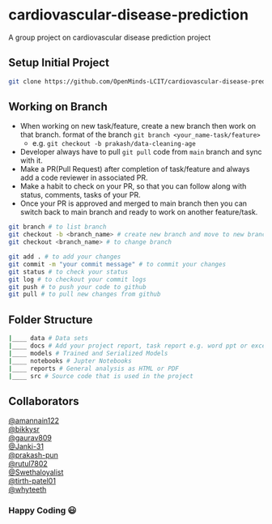 # cardiovascular-disease-prediction

A group project on cardiovascular disease prediction project

## Setup Initial Project

```bash
git clone https://github.com/OpenMinds-LCIT/cardiovascular-disease-prediction.git
```

## Working on Branch

- When working on new task/feature, create a new branch then work on that branch. format of the branch `git branch <your_name-task/feature>`
  - e.g. `git checkout -b prakash/data-cleaning-age`
- Developer always have to pull `git pull` code from `main` branch and sync with it.
- Make a PR(Pull Request) after completion of task/feature and always add a code reviewer in associated PR.
- Make a habit to check on your PR, so that you can follow along with status, comments, tasks of your PR.
- Once your PR is approved and merged to main branch then you can switch back to main branch and ready to work on another feature/task.

```bash
git branch # to list branch
git checkout -b <branch_name> # create new branch and move to new branch
git checkout <branch_name> # to change branch

git add . # to add your changes
git commit -m "your commit message" # to commit your changes
git status # to check your status
git log # to checkout your commit logs
git push # to push your code to github
git pull # to pull new changes from github
```

## Folder Structure

```bash
|____ data # Data sets
|____ docs # Add your project report, task report e.g. word ppt or excel file here
|____ models # Trained and Serialized Models
|____ notebooks # Jupter Notebooks
|____ reports # General analysis as HTML or PDF
|____ src # Source code that is used in the project
```

## Collaborators

[@amannain122](https://github.com/amannain122)  
[@bikkysr](https://github.com/bikkysr)  
[@gaurav809](https://github.com/gaurav809)  
[@Janki-31](https://github.com/Janki-31)  
[@prakash-pun](https://github.com/prakash-pun)  
[@rutul7802](https://github.com/rutul7802)  
[@Swethaloyalist](https://github.com/Swethaloyalist)  
[@tirth-patel01](https://github.com/tirth-patel01)  
[@whyteeth](https://github.com/whyteeth)

### Happy Coding :smiley:
